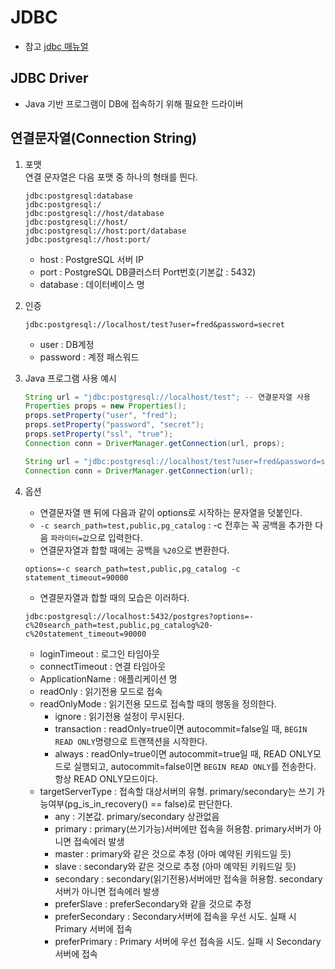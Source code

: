 # JDBC
- 참고 [jdbc 매뉴얼](https://jdbc.postgresql.org/documentation/use/)

## JDBC Driver
- Java 기반 프로그램이 DB에 접속하기 위해 필요한 드라이버

## 연결문자열(Connection String)
1. 포맷    
   연결 문자열은 다음 포맷 중 하나의 형태를 띈다.
   ```
   jdbc:postgresql:database
   jdbc:postgresql:/
   jdbc:postgresql://host/database
   jdbc:postgresql://host/
   jdbc:postgresql://host:port/database
   jdbc:postgresql://host:port/
   ```
   - host : PostgreSQL 서버 IP
   - port : PostgreSQL DB클러스터 Port번호(기본값 : 5432)
   - database : 데이터베이스 명

2. 인증
   ```
   jdbc:postgresql://localhost/test?user=fred&password=secret
   ```
   - user : DB계정
   - password : 계정 패스워드

3. Java 프로그램 사용 예시
   ```java
   String url = "jdbc:postgresql://localhost/test"; -- 연결문자열 사용
   Properties props = new Properties();
   props.setProperty("user", "fred");
   props.setProperty("password", "secret");
   props.setProperty("ssl", "true");
   Connection conn = DriverManager.getConnection(url, props);
   
   String url = "jdbc:postgresql://localhost/test?user=fred&password=secret&ssl=true";
   Connection conn = DriverManager.getConnection(url);
   ```
4. 옵션
   - 연결문자열 맨 뒤에 다음과 같이 options로 시작하는 문자열을 덧붙인다.
   - `-c search_path=test,public,pg_catalog` : -c 전후는 꼭 공백을 추가한 다음 `파라미터=값`으로 입력한다.
   - 연결문자열과 합할 때에는 공백을 `%20`으로 변환한다.
   ```
   options=-c search_path=test,public,pg_catalog -c statement_timeout=90000
   ```
   - 연결문자열과 합할 때의 모습은 이러하다.
   ```
   jdbc:postgresql://localhost:5432/postgres?options=-c%20search_path=test,public,pg_catalog%20-c%20statement_timeout=90000
   ```
   - loginTimeout : 로그인 타임아웃
   - connectTimeout : 연결 타임아웃
   - ApplicationName : 애플리케이션 명
   - readOnly : 읽기전용 모드로 접속
   - readOnlyMode : 읽기전용 모드로 접속할 때의 행동을 정의한다.
     - ignore : 읽기전용 설정이 무시된다.
     - transaction : readOnly=true이면 autocommit=false일 때, `BEGIN READ ONLY`명령으로 트랜잭션을 시작한다.
     - always : readOnly=true이면 autocommit=true일 때, READ ONLY모드로 실행되고, autocommit=false이면 `BEGIN READ ONLY`를 전송한다. 항상 READ ONLY모드이다.
   - targetServerType : 접속할 대상서버의 유형. primary/secondary는 쓰기 가능여부(pg_is_in_recovery() == false)로 판단한다.
     - any : 기본값. primary/secondary 상관없음
     - primary : primary(쓰기가능)서버에만 접속을 허용함. primary서버가 아니면 접속에러 발생
     - master : primary와 같은 것으로 추정 (아마 예약된 키워드일 듯)
     - slave : secondary와 같은 것으로 추정 (아마 예약된 키워드일 듯)
     - secondary : secondary(읽기전용)서버에만 접속을 허용함. secondary서버가 아니면 접속에러 발생
     - preferSlave : preferSecondary와 같을 것으로 추정
     - preferSecondary : Secondary서버에 접속을 우선 시도. 실패 시 Primary 서버에 접속
     - preferPrimary : Primary 서버에 우선 접속을 시도. 실패 시 Secondary 서버에 접속
